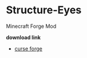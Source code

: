 # Structure-Eyes
Minecraft Forge Mod  

**download link**  
* [curse forge](https://www.curseforge.com/minecraft/mc-mods/structure-eyes)
